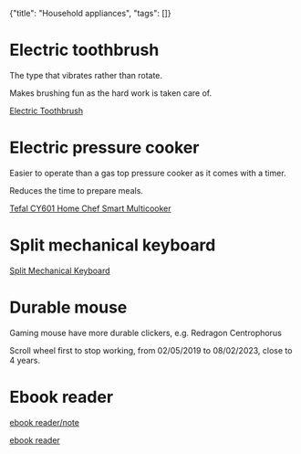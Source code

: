 {"title": "Household appliances", "tags": []}

# Electric toothbrush

The type that vibrates rather than rotate.

Makes brushing fun as the hard work is taken care of.

[Electric Toothbrush](https://www.amazon.com/Electric-Toothbrush-Fairywill-E11-Rechargeable/dp/B08L9CQ9X5)

# Electric pressure cooker

Easier to operate than a gas top pressure cooker as it comes with a timer.

Reduces the time to prepare meals.

[Tefal CY601 Home Chef Smart Multicooker](https://www.tefal.com.sg/Cooking-appliances/Electrical-Pressure-Cookers/CY601-Home-Chef-Smart-Multicooker/p/7211003793)

# Split mechanical keyboard

[Split Mechanical Keyboard](http://www.smartyao.com/page930.html)

# Durable mouse

Gaming mouse have more durable clickers, e.g. Redragon Centrophorus

Scroll wheel first to stop working, from 02/05/2019 to 08/02/2023, close to 4 years.

# Ebook reader

[ebook reader/note](https://onyxboox.com/boox_nova3)

[ebook reader](https://www.aliexpress.com/item/1005004897333636.html)

